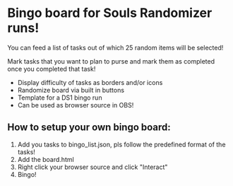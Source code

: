 # Bingo board for Souls Randomizer runs!
You can feed a list of tasks out of which 25 random items will be selected!

Mark tasks that you want to plan to purse and mark them as completed once you completed that task!

- Display difficulty of tasks as borders and/or icons
- Randomize board via built in buttons
- Template for a DS1 bingo run
- Can be used as browser source in OBS!

## How to setup your own bingo board:
1. Add you tasks to bingo_list.json, pls follow the predefined format of the tasks!
2. Add the board.html
3. Right click your browser source and click "Interact"
4. Bingo!
